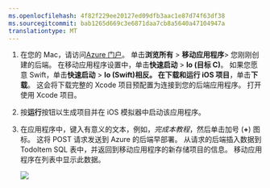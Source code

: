 ```yaml
---
ms.openlocfilehash: 4f82f229ee20127ed09dfb3aac1e87d74f63df38
ms.sourcegitcommit: bab1265d669c3e6871daa7cb8a5640a47104947a
translationtype: MT
---
```


1. 在您的 Mac，请访问[Azure 门户]。 单击**浏览所有** > **移动应用程序**> 您刚刚创建的后端。 在移动应用程序设置中，单击**快速启动** > **Io (目标 C)**。 如果您愿意 Swift，单击**快速启动** > **Io (Swift)**相反。 在**下载和运行 iOS 项目**，单击**下载**。 这会将下载完整的 Xcode 项目预配置为连接到您的后端应用程序。 打开使用 Xcode 项目。

2. 按**运行**按钮以生成项目并在 iOS 模拟器中启动该应用程序。

3. 在应用程序中，键入有意义的文本，例如，_完成本教程_，然后单击加号 (**+**) 图标。 这将 POST 请求发送到 Azure 的后端早部署。 从请求的后端插入数据到 TodoItem SQL 表中，并返回到移动应用程序的新存储项目的信息。 移动应用程序在列表中显示此数据。 

    ![](./media/mobile-services-ios-run-app/mobile-quickstart-startup-ios.png)

[Azure 门户]: https://portal.azure.com/
